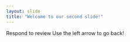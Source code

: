 ```yaml
---
layout: slide
title: "Welcome to our second slide!"
---
```

Respond to review
Use the left arrow to go back!
